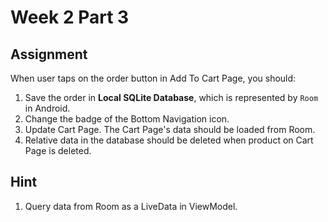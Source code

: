 # Week 2 Part 3

## Assignment

When user taps on the order button in Add To Cart Page, you should:

1. Save the order in **Local SQLite Database**, which is represented by `Room` in Android.
2. Change the badge of the Bottom Navigation icon.
3. Update Cart Page. The Cart Page's data should be loaded from Room.
4. Relative data in the database should be deleted when product on Cart Page is deleted.

## Hint

1. Query data from Room as a LiveData in ViewModel.
